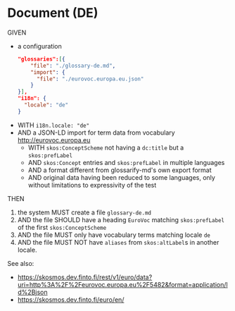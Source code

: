 # Document (DE)

GIVEN

- a configuration
  ~~~json
  "glossaries":[{
      "file": "./glossary-de.md",
      "import": {
        "file": "./eurovoc.europa.eu.json"
      }
  }],
  "i18n": {
    "locale": "de"
  }
  ~~~
- WITH `i18n.locale: "de"`
- AND a JSON-LD import for term data from vocabulary http://eurovoc.europa.eu
  - WITH `skos:ConceptScheme` not having a `dc:title` but a `skos:prefLabel`
  - AND `skos:Concept` entries and `skos:prefLabel` in multiple languages
  - AND a format different from glossarify-md's own export format
  - AND original data having been reduced to some languages, only
    without limitations to expressivity of the test

THEN

1. the system MUST create a file `glossary-de.md`
1. AND the file SHOULD have a heading `EuroVoc` matching `skos:prefLabel` of the first `skos:ConceptScheme`
1. AND the file MUST only have vocabulary terms matching locale `de`
1. AND the file MUST NOT have `aliases` from `skos:altLabel`s in another locale.

See also:

- https://skosmos.dev.finto.fi/rest/v1/euro/data?uri=http%3A%2F%2Feurovoc.europa.eu%2F5482&format=application/ld%2Bjson
- https://skosmos.dev.finto.fi/euro/en/
